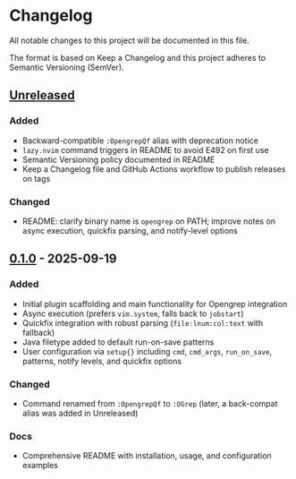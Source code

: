 # Changelog

All notable changes to this project will be documented in this file.

The format is based on Keep a Changelog and this project adheres to Semantic Versioning (SemVer).

## [Unreleased]

### Added
- Backward-compatible `:OpengrepQf` alias with deprecation notice
- `lazy.nvim` command triggers in README to avoid E492 on first use
- Semantic Versioning policy documented in README
- Keep a Changelog file and GitHub Actions workflow to publish releases on tags

### Changed
- README: clarify binary name is `opengrep` on PATH; improve notes on async execution, quickfix parsing, and notify-level options

## [0.1.0] - 2025-09-19

### Added
- Initial plugin scaffolding and main functionality for Opengrep integration
- Async execution (prefers `vim.system`, falls back to `jobstart`)
- Quickfix integration with robust parsing (`file:lnum:col:text` with fallback)
- Java filetype added to default run-on-save patterns
- User configuration via `setup{}` including `cmd`, `cmd_args`, `run_on_save`, patterns, notify levels, and quickfix options

### Changed
- Command renamed from `:OpengrepQf` to `:OGrep` (later, a back-compat alias was added in Unreleased)

### Docs
- Comprehensive README with installation, usage, and configuration examples

[Unreleased]: https://github.com/fintanmm/opengrep-nvim/compare/v0.1.0...HEAD
[0.1.0]: https://github.com/fintanmm/opengrep-nvim/releases/tag/v0.1.0
